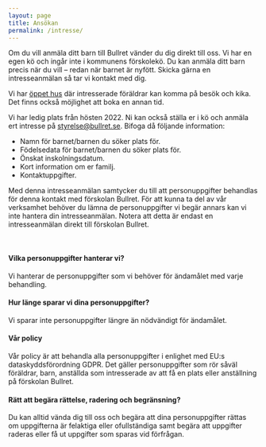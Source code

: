 ```yaml
---
layout: page
title: Ansökan
permalink: /intresse/   
---
```


Om du vill anmäla ditt barn till Bullret vänder du dig direkt till oss. Vi har en egen kö och ingår inte i kommunens förskolekö. Du kan anmäla ditt barn precis när du vill – redan när barnet är nyfött. Skicka gärna en intresseanmälan så tar vi kontakt med dig. 

Vi har [öppet hus](/om/oppet-hus/) där intresserade föräldrar kan komma på besök och kika. Det finns också möjlighet att boka en annan tid.

Vi har ledig plats från hösten 2022.
Ni kan också ställa er i kö och anmäla ert intresse på [styrelse@bullret.se](mailto:styrelse@bullret.se). Bifoga då följande information:

* Namn för barnet/barnen du söker plats för.
* Födelsedata för barnet/barnen du söker plats för.
* Önskat inskolningsdatum.
* Kort information om er familj.
* Kontaktuppgifter.

Med denna intresseanmälan samtycker du till att personuppgifter behandlas för denna kontakt med förskolan Bullret.
För att kunna ta del av vår verksamhet behöver du lämna de personuppgifter vi begär annars kan vi inte hantera din intresseanmälan.
Notera att detta är endast en intresseanmälan direkt till förskolan Bullret.


<p>&nbsp;</p>

#### Vilka personuppgifter hanterar vi?
Vi hanterar de personuppgifter som vi behöver för ändamålet med varje behandling. 

#### Hur länge sparar vi dina personuppgifter?
Vi sparar inte personuppgifter längre än nödvändigt för ändamålet.

#### Vår policy
Vår policy är att behandla alla personuppgifter i enlighet med EU:s dataskyddsförordning GDPR. Det gäller personuppgifter som rör såväl föräldrar, barn, anställda som intresserade av att få en plats eller anställning på förskolan Bullret. 

#### Rätt att begära rättelse, radering och begränsning? 
Du kan alltid vända dig till oss och begära att dina personuppgifter rättas om uppgifterna är felaktiga eller ofullständiga samt begära att uppgifter raderas eller få ut uppgifter som sparas vid förfrågan.

